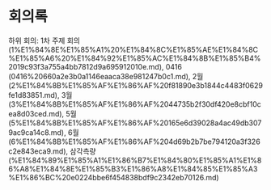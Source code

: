 # 회의록

하위 회의: 1차 주제 회의 (1%E1%84%8E%E1%85%A1%20%E1%84%8C%E1%85%AE%E1%84%8C%E1%85%A6%20%E1%84%92%E1%85%AC%E1%84%8B%E1%85%B4%2019c93f3a755a4bb7812d9a695912010e.md), 0416 (0416%20660a2e3b0a1146eaaca38e981247b0c1.md), 2월 (2%E1%84%8B%E1%85%AF%E1%86%AF%20f81890e3b1844c4483f0629fe1d83851.md), 3월 (3%E1%84%8B%E1%85%AF%E1%86%AF%2044735b2f30df420e8cbf10cea8d03ced.md), 5월 (5%E1%84%8B%E1%85%AF%E1%86%AF%20165e6d39028a4ac49db3079ac9ca14c8.md), 6월 (6%E1%84%8B%E1%85%AF%E1%86%AF%204d69b2b7be794120a3f326c2e843eca9.md), 삼각측량 (%E1%84%89%E1%85%A1%E1%86%B7%E1%84%80%E1%85%A1%E1%86%A8%E1%84%8E%E1%85%B3%E1%86%A8%E1%84%85%E1%85%A3%E1%86%BC%20e0224bbe6f454838bdf9c2342eb70126.md)